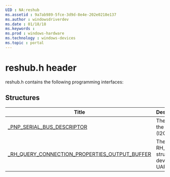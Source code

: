 ```yaml
---
UID : NA:reshub
ms.assetid : 9a7ab989-5fce-3d9d-8e4e-202e0218e137
ms.author : windowsdriverdev
ms.date : 01/18/18
ms.keywords : 
ms.prod : windows-hardware
ms.technology : windows-devices
ms.topic : portal
---
```


# reshub.h header



reshub.h contains the following programming interfaces:







## Structures
| Title | Description |
| ---- |:---- |
| [_PNP_SERIAL_BUS_DESCRIPTOR](ns-reshub-_pnp_serial_bus_descriptor.md) | The PNP_SERIAL_BUS_DESCRIPTOR structure describes the physical connection of a target device to a serial bus (I2C, SPI, or UART). |
| [_RH_QUERY_CONNECTION_PROPERTIES_OUTPUT_BUFFER](ns-reshub-_rh_query_connection_properties_output_buffer.md) | The RH_QUERY_CONNECTION_PROPERTIES_OUTPUT_BUFFER structure contains the connection properties for a target device that is connected to a serial bus (I2C, SPI, or UART). |